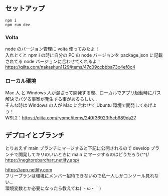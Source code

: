 ## セットアップ

```npm
npm i
npm run dev
```

### Volta

node のバージョン管理に volta 使ってみたよ！  
入れとくと npm i の時に自分の PC の node バージョンを package.json に記載されてる node バージョンに合わせてくれるよ！  
https://qiita.com/nakashun1129/items/47c09ccbbba73c4ef8c4

### ローカル環境

Mac 人 と Windows 人が混ざって開発する際、ローカルでアプリ起動時にパス解決でバグる事案が発生する事があるらしい…  
そんな時は Windows の人が Mac に合わせて Ubuntu 環境で開発してあげよう！  
WSL2：https://qiita.com/ryome/items/240f36923f5cb989da27

## デプロイとブランチ

とりあえず main ブランチにマージすると下記に公開されるので develop ブランチで開発してキリのいいときに main にマージするのはどうだろう(^^)/  
https://negitorobarchart.netlify.app/

https://app.netlify.com  
フリープランは環境にメンバー招待できないので私一人しかコンソール見れない…  
環境変数とか必要になったら教えてね(´・ω・｀)
